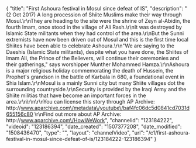 {
    "title": "First Ashoura festival in Mosul since defeat of IS",
    "description": "(2 Oct 2017) A long procession of Shiite Muslims make their way through Mosul.\r\nThey are heading to the site were the shrine of Zeyn al-Abidin, the fourth Imam, once stood in the village of Ali Rash.\r\nIt was destroyed by Islamic State militants when they had control of the area.\r\nBut the Sunni extremists have now been driven out of Mosul and this is the first time local Shiites have been able to celebrate Ashoura.\r\n\"We are saying to the Daeshis (Islamic State militants), despite what you have done, the Shiites of Imam Ali, the Prince of the Believers, will continue their ceremonies and their gatherings,\" says worshipper Munther Mohammed Hamza.\r\nAshoura is a major religious holiday commemorating the death of Hussein, the Prophet's grandson in the battle of Karbala in 680, a foundational event in Shia Islam.\r\nMosul is a mainly Sunni city but many Shiite villages dot the surrounding countryside.\r\nSecurity is provided by the Iraqi Army and the Shiite militias that have become an important forces in the area.\r\n\r\n\r\nYou can license this story through AP Archive: http:\/\/www.aparchive.com\/metadata\/youtube\/baf4fc06dc5d0841cd7031d655156c80 \r\nFind out more about AP Archive: http:\/\/www.aparchive.com\/HowWeWork",
    "channelid": "123184222",
    "videoid": "123186394",
    "date_created": "1507377208",
    "date_modified": "1508436470",
    "type": "",
    "layout": "channelVideo",
    "url": "\/c1\/first-ashoura-festival-in-mosul-since-defeat-of-is\/123184222-123186394"
}